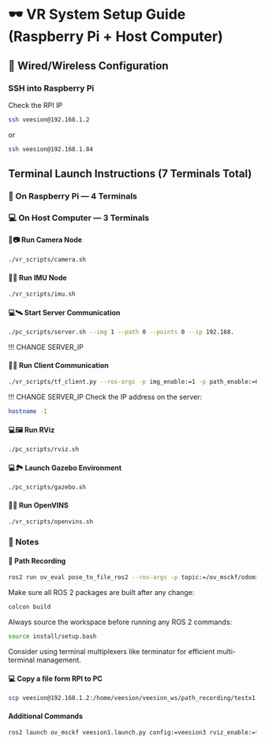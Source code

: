 # 🕶️ VR System Setup Guide (Raspberry Pi + Host Computer)

## 🔌 Wired/Wireless Configuration

### SSH into Raspberry Pi
Check the RPI IP
```sh
ssh veesion@192.168.1.2
```
or 
```sh
ssh veesion@192.168.1.84
```
## Terminal Launch Instructions (7 Terminals Total)
### 🍓 On Raspberry Pi — 4 Terminals
### 💻 On Host Computer — 3 Terminals

#### 🍓📷 Run Camera Node
```sh
./vr_scripts/camera.sh
```
#### 🍓📡 Run IMU Node
```sh
./vr_scripts/imu.sh
```
#### 💻🛰️ Start Server Communication
```sh
./pc_scripts/server.sh --img 1 --path 0 --points 0 --ip 192.168. 
```
!!! CHANGE SERVER_IP

#### 🍓🌐 Run Client Communication
```sh
./vr_scripts/tf_client.py --ros-args -p img_enable:=1 -p path_enable:=0 -p points_enable:=0 -p server_ip:=192.168.   
```
!!! CHANGE SERVER_IP
Check the IP address on the server:
```sh
hostname -I
```

#### 💻🖼️ Run RViz
```sh
./pc_scripts/rviz.sh
```
#### 💻🏞️ Launch Gazebo Environment
```sh
./pc_scripts/gazebo.sh
```

#### 🍓🧠 Run OpenVINS
```sh
./vr_scripts/openvins.sh
```

### 📝 Notes

#### 🍓 Path Recording
```sh
ros2 run ov_eval pose_to_file_ros2 --ros-args -p topic:=/ov_msckf/odomimu -p topic_type:=Odometry -p output:=/home/veesion/veesion_ws/path_recording/test1.txt
```

Make sure all ROS 2 packages are built after any change:
```sh
colcon build
```
Always source the workspace before running any ROS 2 commands:
```sh
source install/setup.bash
```

Consider using terminal multiplexers like terminator for efficient multi-terminal management.
#### 💻 Copy a file form RPI to PC
```sh
scp veesion@192.168.1.2:/home/veesion/veesion_ws/path_recording/testx1.txt ~/Desktop/paths/
```
#### Additional Commands
```sh
ros2 launch ov_msckf veesion1.launch.py config:=veesion3 rviz_enable:=false
```


